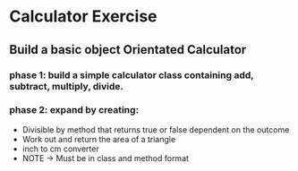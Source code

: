 # Calculator Exercise

## Build a basic object Orientated Calculator

### phase 1: build a simple calculator class containing add, subtract, multiply, divide.

### phase 2: expand by creating:
* Divisible by method that returns true or false dependent on the outcome
* Work out and return the area of a triangle
* inch to cm converter
* NOTE -> Must be in class and method format